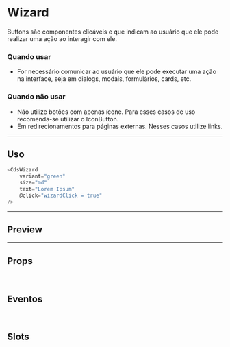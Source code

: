 # Wizard

Buttons são componentes clicáveis e que indicam ao usuário que ele pode realizar uma ação ao interagir com ele.

### Quando usar

- For necessário comunicar ao usuário que ele pode executar uma ação na interface,
  seja em dialogs, modais, formulários, cards, etc.

### Quando não usar

- Não utilize botões com apenas ícone. Para esses casos de uso recomenda-se utilizar o IconButton.
- Em redirecionamentos para páginas externas. Nesses casos utilize links.

---

## Uso

```js
<CdsWizard
	variant="green"
	size="md"
	text="Lorem Ipsum"
	@click="wizardClick = true"
/>
```

---

## Preview

<PreviewContainer
	:component="CdsWizard"
	:events="cdsWizardEvents"
/>

---

## Props

<APITable
	name="Wizard"
	section="props"
/>
<br />

## Eventos

<APITable
	name="Wizard"
	section="events"
/>
<br />

## Slots

<APITable
	name="Wizard"
	section="slots"
/>

<script setup>
import CdsWizard from '@/components/Wizard.vue';

const cdsWizardEvents = [
	'wizard-click'
];
</script>
